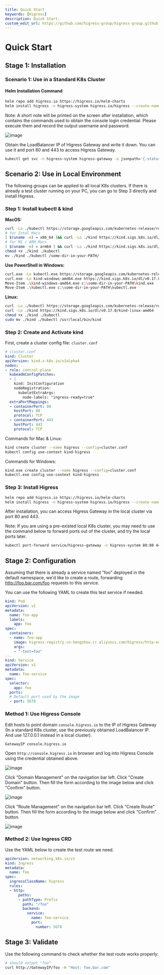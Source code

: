 ```yaml
---
title: Quick Start
keywords: [Higress]
description: Quick Start.
custom_edit_url: https://github.com/higress-group/higress-group.github.io/blob/main/i18n/en-us/docusaurus-plugin-content-docs/current/user/quickstart.md
---
```


# Quick Start

## Stage 1: Installation

### Scenario 1: Use in a Standard K8s Cluster

#### Helm Installation Command

```bash
helm repo add higress.io https://higress.io/helm-charts
helm install higress -n higress-system higress.io/higress --create-namespace --render-subchart-notes --set higress-console.domain=console.higress.io
```

Note: A short note will be printed on the screen after installation, which contains the commands used to obtain the console login credential. Please execute them and record the output username and password.

![image](/img/user/quickstart/zh-cn/console-credentials.png)

Obtain the LoadBalancer IP of Higress Gateway and write it down. You can use it and port 80 and 443 to access Higress Gateway.
```bash
kubectl get svc -n higress-system higress-gateway -o jsonpath='{.status.loadBalancer.ingress[0].ip}'
```

## Scenario 2: Use in Local Environment

The following groups can be applied to all local K8s clusters. If there is already a test cluster running on your PC, you can go to Step 3 directly and install Higress.

### Step 1: Install kubectl & kind

**MacOS:**
```bash
curl -Lo ./kubectl https://storage.googleapis.com/kubernetes-release/release/$(curl -s https://storage.googleapis.com/kubernetes-release/release/stable.txt)/bin/darwin/amd64/kubectl
# for Intel Macs
[ $(uname -m) = x86_64 ]&& curl -Lo ./kind https://kind.sigs.k8s.io/dl/v0.17.0/kind-darwin-amd64
# for M1 / ARM Macs
[ $(uname -m) = arm64 ] && curl -Lo ./kind https://kind.sigs.k8s.io/dl/v0.17.0/kind-darwin-arm64
chmod +x ./kind ./kubectl
mv ./kind ./kubectl /some-dir-in-your-PATH/
```

**Use PowerShell in Windows:**
```bash
curl.exe -Lo kubectl.exe https://storage.googleapis.com/kubernetes-release/release/$(curl.exe -s https://storage.googleapis.com/kubernetes-release/release/stable.txt)/bin/windows/amd64/kubectl.exe
curl.exe -Lo kind-windows-amd64.exe https://kind.sigs.k8s.io/dl/v0.17.0/kind-windows-amd64
Move-Item .\kind-windows-amd64.exe c:\some-dir-in-your-PATH\kind.exe
Move-Item .\kubectl.exe c:\some-dir-in-your-PATH\kubectl.exe
```

**Linux:**
```bash
curl -Lo ./kubectl https://storage.googleapis.com/kubernetes-release/release/$(curl -s https://storage.googleapis.com/kubernetes-release/release/stable.txt)/bin/linux/amd64/kubectl
curl -Lo ./kind https://kind.sigs.k8s.io/dl/v0.17.0/kind-linux-amd64
chmod +x ./kind ./kubectl
sudo mv ./kind ./kubectl /usr/local/bin/kind
```

### Step 2: Create and Activate kind

First, create a cluster config file: `cluster.conf`

```yaml
# cluster.conf
kind: Cluster
apiVersion: kind.x-k8s.io/v1alpha4
nodes:
- role: control-plane
  kubeadmConfigPatches:
  - |
    kind: InitConfiguration
    nodeRegistration:
      kubeletExtraArgs:
        node-labels: "ingress-ready=true"
  extraPortMappings:
  - containerPort: 80
    hostPort: 80
    protocol: TCP
  - containerPort: 443
    hostPort: 443
    protocol: TCP
```
Commands for Mac & Linux:
```bash
kind create cluster --name higress --config=cluster.conf
kubectl config use-context kind-higress
```
Commands for Windows:
```bash
kind.exe create cluster --name higress --config=cluster.conf
kubectl.exe config use-context kind-higress
```

### Step 3: Install Higress

```bash
helm repo add higress.io https://higress.io/helm-charts
helm install higress -n higress-system higress.io/higress --create-namespace --render-subchart-notes --set global.local=true --set higress-console.o11y.enabled=true  --set higress-controller.domain=console.higress.io --set higress-console.admin.password.value=admin
```

After installation, you can access Higress Gateway in the local cluster via port 80 and 443.

Note: If you are using a pre-existed local K8s cluster, you may need to use the command below to forward ports out of the cluster, and try the local ports later.

```bash
kubectl port-forward service/higress-gateway -n higress-system 80:80 443:443
```

## Stage 2: Configuration

Assuming that there is already a service named "foo" deployed in the default namespace, we'd like to create a route, forwarding http://foo.bar.com/foo requests to this service.

You can use the following YAML to create this test service if needed.
```yaml
kind: Pod
apiVersion: v1
metadata:
  name: foo-app
  labels:
    app: foo
spec:
  containers:
  - name: foo-app
    image: higress-registry.cn-hangzhou.cr.aliyuncs.com/higress/http-echo:0.2.4-alpine
    args:
    - "-text=foo"
---
kind: Service
apiVersion: v1
metadata:
  name: foo-service
spec:
  selector:
    app: foo
  ports:
  # Default port used by the image
  - port: 5678
```

### Method 1: Use Higress Console

Edit hosts to point domain `console.higress.io` to the IP of Higress Gateway (In a standard K8s cluster, use the previously obtained LoadBalancer IP. And use 127.0.0.1 instead in a local cluster).
```
GatewayIP console.higress.io
```

Open `http://console.higress.io` in browser and log into Higress Console using the credential obtained above.

![image](/img/user/quickstart/en-us/login.png)

Click "Domain Management" on the navigation bar left. Click "Create Domain" button. Then fill the form according to the image below and click "Confirm" button.

![image](/img/user/quickstart/en-us/domain_management.png)

Click "Route Management" on the navigation bar left. Click "Create Route" button. Then fill the form according to the image below and click "Confirm" button.

![image](/img/user/quickstart/en-us/route_management.png)

### Method 2: Use Ingress CRD

Use the YAML below to create the test route we need.
```yaml
apiVersion: networking.k8s.io/v1
kind: Ingress
metadata:
  name: foo
spec:
  ingressClassName: higress
  rules:
  - http:
      paths:
      - pathType: Prefix
        path: "/foo"
        backend:
          service:
            name: foo-service
            port:
              number: 5678
```

## Stage 3: Validate

Use the following command to check whether the test route works properly:

```bash
# should output "foo"
curl http://GatewayIP/foo -H "Host: foo.bar.com"
```
